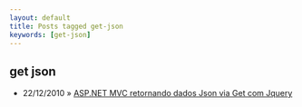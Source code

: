 ```yaml
---
layout: default
title: Posts tagged get-json
keywords: [get-json]
---
```

<h2 class="category">get json</h2>
<ul class="posts">
<li>
<p>
<span class="date">22/12/2010</span> &raquo; 
<a href="/blog/asp-net-mvc-retornando-dados-json-via-get-com-jquery">ASP.NET MVC retornando dados Json via Get com Jquery</a>
</p>
</li> 
</ul>
